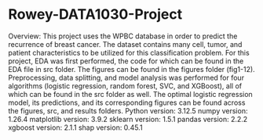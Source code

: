 ﻿# Rowey-DATA1030-Project
Overview: This project uses the WPBC database in order to predict the recurrence of breast cancer. The dataset contains many cell, tumor, and patient characteristics to be utilized for this classification problem. For this project, EDA was first performed, the code for which can be found in the EDA file in src folder. The figures can be found in the figures folder (fig1-12). Preprocessing, data splitting, and model analysis was performed for four algorithms (logistic regression, random forest, SVC, and XGBoost), all of which can be found in the src folder as well. The optimal logistic regression model, its predictions, and its corresponding figures can be found across the figures, src, and results folders.
Python version: 3.12.5
numpy version: 1.26.4
matplotlib version: 3.9.2
sklearn version: 1.5.1
pandas version: 2.2.2
xgboost version: 2.1.1
shap version: 0.45.1
